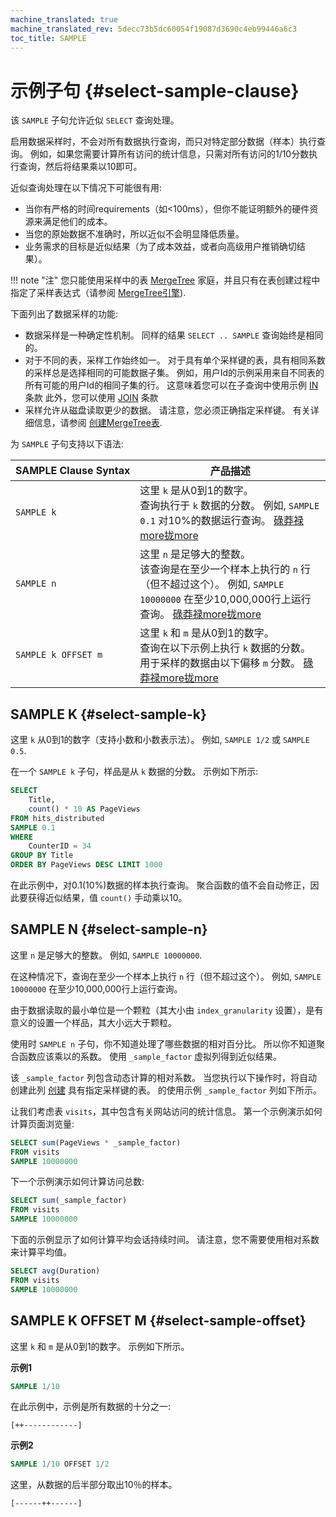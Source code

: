 ```yaml
---
machine_translated: true
machine_translated_rev: 5decc73b5dc60054f19087d3690c4eb99446a6c3
toc_title: SAMPLE
---
```


# 示例子句 {#select-sample-clause}

该 `SAMPLE` 子句允许近似 `SELECT` 查询处理。

启用数据采样时，不会对所有数据执行查询，而只对特定部分数据（样本）执行查询。 例如，如果您需要计算所有访问的统计信息，只需对所有访问的1/10分数执行查询，然后将结果乘以10即可。

近似查询处理在以下情况下可能很有用:

-   当你有严格的时间requirements（如\<100ms），但你不能证明额外的硬件资源来满足他们的成本。
-   当您的原始数据不准确时，所以近似不会明显降低质量。
-   业务需求的目标是近似结果（为了成本效益，或者向高级用户推销确切结果）。

!!! note "注"
    您只能使用采样中的表 [MergeTree](../../../engines/table-engines/mergetree-family/mergetree.md) 家庭，并且只有在表创建过程中指定了采样表达式（请参阅 [MergeTree引擎](../../../engines/table-engines/mergetree-family/mergetree.md#table_engine-mergetree-creating-a-table)).

下面列出了数据采样的功能:

-   数据采样是一种确定性机制。 同样的结果 `SELECT .. SAMPLE` 查询始终是相同的。
-   对于不同的表，采样工作始终如一。 对于具有单个采样键的表，具有相同系数的采样总是选择相同的可能数据子集。 例如，用户Id的示例采用来自不同表的所有可能的用户Id的相同子集的行。 这意味着您可以在子查询中使用示例 [IN](../../../sql-reference/operators/in.md) 条款 此外，您可以使用 [JOIN](../../../sql-reference/statements/select/join.md) 条款
-   采样允许从磁盘读取更少的数据。 请注意，您必须正确指定采样键。 有关详细信息，请参阅 [创建MergeTree表](../../../engines/table-engines/mergetree-family/mergetree.md#table_engine-mergetree-creating-a-table).

为 `SAMPLE` 子句支持以下语法:

| SAMPLE Clause Syntax | 产品描述                                                                                                                                                                          |
|----------------------|-----------------------------------------------------------------------------------------------------------------------------------------------------------------------------------|
| `SAMPLE k`           | 这里 `k` 是从0到1的数字。</br>查询执行于 `k` 数据的分数。 例如, `SAMPLE 0.1` 对10%的数据运行查询。 [碌莽禄more拢more](#select-sample-k)                                           |
| `SAMPLE n`           | 这里 `n` 是足够大的整数。</br>该查询是在至少一个样本上执行的 `n` 行（但不超过这个）。 例如, `SAMPLE 10000000` 在至少10,000,000行上运行查询。 [碌莽禄more拢more](#select-sample-n) |
| `SAMPLE k OFFSET m`  | 这里 `k` 和 `m` 是从0到1的数字。</br>查询在以下示例上执行 `k` 数据的分数。 用于采样的数据由以下偏移 `m` 分数。 [碌莽禄more拢more](#select-sample-offset)                          |

## SAMPLE K {#select-sample-k}

这里 `k` 从0到1的数字（支持小数和小数表示法）。 例如, `SAMPLE 1/2` 或 `SAMPLE 0.5`.

在一个 `SAMPLE k` 子句，样品是从 `k` 数据的分数。 示例如下所示:

``` sql
SELECT
    Title,
    count() * 10 AS PageViews
FROM hits_distributed
SAMPLE 0.1
WHERE
    CounterID = 34
GROUP BY Title
ORDER BY PageViews DESC LIMIT 1000
```

在此示例中，对0.1(10%)数据的样本执行查询。 聚合函数的值不会自动修正，因此要获得近似结果，值 `count()` 手动乘以10。

## SAMPLE N {#select-sample-n}

这里 `n` 是足够大的整数。 例如, `SAMPLE 10000000`.

在这种情况下，查询在至少一个样本上执行 `n` 行（但不超过这个）。 例如, `SAMPLE 10000000` 在至少10,000,000行上运行查询。

由于数据读取的最小单位是一个颗粒（其大小由 `index_granularity` 设置），是有意义的设置一个样品，其大小远大于颗粒。

使用时 `SAMPLE n` 子句，你不知道处理了哪些数据的相对百分比。 所以你不知道聚合函数应该乘以的系数。 使用 `_sample_factor` 虚拟列得到近似结果。

该 `_sample_factor` 列包含动态计算的相对系数。 当您执行以下操作时，将自动创建此列 [创建](../../../engines/table-engines/mergetree-family/mergetree.md#table_engine-mergetree-creating-a-table) 具有指定采样键的表。 的使用示例 `_sample_factor` 列如下所示。

让我们考虑表 `visits`，其中包含有关网站访问的统计信息。 第一个示例演示如何计算页面浏览量:

``` sql
SELECT sum(PageViews * _sample_factor)
FROM visits
SAMPLE 10000000
```

下一个示例演示如何计算访问总数:

``` sql
SELECT sum(_sample_factor)
FROM visits
SAMPLE 10000000
```

下面的示例显示了如何计算平均会话持续时间。 请注意，您不需要使用相对系数来计算平均值。

``` sql
SELECT avg(Duration)
FROM visits
SAMPLE 10000000
```

## SAMPLE K OFFSET M {#select-sample-offset}

这里 `k` 和 `m` 是从0到1的数字。 示例如下所示。

**示例1**

``` sql
SAMPLE 1/10
```

在此示例中，示例是所有数据的十分之一:

`[++------------]`

**示例2**

``` sql
SAMPLE 1/10 OFFSET 1/2
```

这里，从数据的后半部分取出10％的样本。

`[------++------]`
